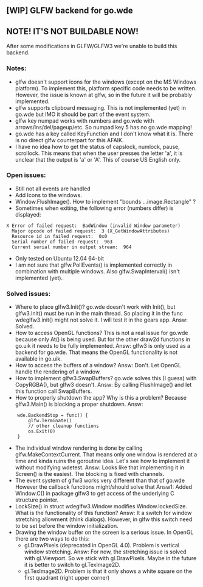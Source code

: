 ## [WIP] GLFW backend for go.wde

## NOTE! IT'S NOT BUILDABLE NOW!
After some modifications in GLFW/GLFW3 we're unable to build this backend.

### Notes:

- glfw doesn't support icons for the windows (except on the MS Windows platform).
  To implement this, platform specific code needs to be written. However, the
  issue is known at glfw, so in the future it will be probably implemented.
- glfw supports clipboard messaging. This is not implemented (yet) in go.wde
  but IMO it should be part of the event system.
- glfw key numpad works with numbers and go.wde with arrows/ins/del/pageup/etc.
  So numpad key 5 has no go.wde mapping!
- go.wde has a key called KeyFunction and I don't know what it is. There is no
  direct glfw counterpart for this AFAIK.
- I have no idea how to get the status of capslock, numlock, pause, scrollock.
  This means that when the user presses the letter 'a', it is unclear that the
  output is 'a' or 'A'. This of course US English only.

### Open issues:

- Still not all events are handled
- Add Icons to the windows.
- Window.FlushImage(). How to implement "bounds ...image.Rectangle" ?
- Sometimes when exiting, the following error (numbers differ) is displayed:

<b></b>

    X Error of failed request:  BadWindow (invalid Window parameter)
      Major opcode of failed request:  3 (X_GetWindowAttributes)
      Resource id in failed request:  0x0
      Serial number of failed request:  963
      Current serial number in output stream:  964

- Only tested on Ubuntu 12.04 64-bit
- I am not sure that glfw.PollEvents() is implemented correctly in combination
  with multiple windows. Also glfw.SwapInterval() isn't implemented (yet).

### Solved issues:

- Where to place glfw3.Init()? go.wde doesn't work with Init(),
  but glfw3.Init() must be run in the main thread. So placing it in the
  func wdeglfw3.init() might not solve it.
  I will test it in the gears app.
  Answ: Solved.
- How to access OpenGL functions? This is not a real issue for go.wde because
  only At() is being used. But for the other draw2d functions in go.uik it
  needs to be fully implemented.
  Answ: glfw3 is only used as a backend for go.wde. That means the OpenGL
  functionality is not available in go.uik.
- How to access the buffers of a window?
  Answ: Don't. Let OpenGL handle the rendering of a window.
- How to implement glfw3.SwapBuffers? go.wde solves this (I guess) with
  CopyRGBA(), but glfw3 doesn't.
  Answ: By calling FlushImage() and let this function call SwapBuffers.
- How to properly shutdown the app? Why is this a problem?
  Because glfw3.Main() is blocking a proper shutdown.
  Answ:

<b></b>

        wde.BackendStop = func() {
            glfw.Terminate()
            // other cleanup functions
            os.Exit(0)
        }

- The individual window rendering is done by calling
  glfw.MakeContextCurrent. That means only one window is rendered at a time
  and kinda ruins the goroutine idea.
  Let's see how to implement it without modifying wdetest.
  Answ: Looks like that implementing it in Screen() is the easiest.
  The blocking is fixed with channels.
- The event system of glfw3 works very different than that of go.wde
  However the callback functions might/should solve that
  Answ1: Added Window.C() in package glfw3 to get access of the underlying C
  structure pointer.
- LockSize() in struct wdeglfw3.Window modifies Window.lockedSize.
  What is the functionality of this function?
  Answ: It a switch for window stretching allowment (think dialogs).
  However, in glfw this switch need to be set before the window initialization.
- Drawing the window buffer on the screen is a serious issue. In OpenGL there
  are two ways to do this:
    - gl.DrawPixels (deprecated in OpenGL 4.0). Problem is vertical window
      stretching. Answ: For now, the stretching issue is solved with
      gl.Viewport. So we stick with gl.DrawPixels. Maybe in the future it is
      better to switch to gl.TexImage2D.
    - gl.TexImage2D. Problem is that it only shows a white square on the
      first quadrant (right upper corner)
